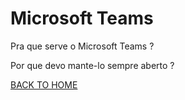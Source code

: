 # Microsoft Teams

Pra que serve o Microsoft Teams ?

Por que devo mante-lo sempre aberto ?

[BACK TO HOME](README.md)